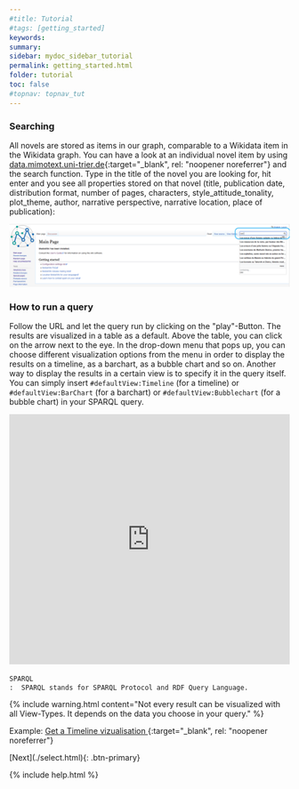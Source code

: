 ```yaml
---
#title: Tutorial
#tags: [getting_started]
keywords:
summary:
sidebar: mydoc_sidebar_tutorial
permalink: getting_started.html
folder: tutorial
toc: false
#topnav: topnav_tut
---
```


### **Searching**

All novels are stored as items in our graph, comparable to a Wikidata item in the Wikidata graph. You can have a look at an individual novel item by using [data.mimotext.uni-trier.de](http://data.mimotext.uni-trier.de/wiki/Main_Page){:target="_blank", rel: "noopener noreferrer"} and the search function. Type in the title of the novel you are looking for, hit enter and you see all properties stored on that novel (title, publication date, distribution format, number of pages, characters, style_attitude_tonality, plot_theme, author, narrative perspective, narrative location, place of publication):

![searching](images/searching.png)

### **How to run a query**

Follow the URL and let the query run by clicking on the "play"-Button. The results are visualized in a table as a default. Above the table, you can click on the arrow next to the eye. In the drop-down menu that pops up, you can choose different visualization options from the menu in order to display the results on a timeline, as a barchart, as a bubble chart and so on. Another way to display the results in a certain view is to specify it in the query itself. You can simply insert `#defaultView:Timeline` (for a timeline) or `#defaultView:BarChart` (for a barchart) or `#defaultView:Bubblechart` (for a bubble chart) in your SPARQL query.


<p><iframe  style="width:100%;max-width:100%;height:450px" frameborder="0" allowfullscreen src="https://tinyurl.com/2hppzzo7" referrerpolicy="origin" sandbox="allow-scripts allow-same-origin allow-popups allow-forms"></iframe>
                </p>

```
SPARQL
:  SPARQL stands for SPARQL Protocol and RDF Query Language.
```
{% include warning.html content="Not every result can be visualized with all View-Types. It depends on the data you choose in your query." %}

Example: [Get a Timeline vizualisation ](https://tinyurl.com/2f2cl24e){:target="\_blank", rel: "noopener noreferrer"}

<!-- [Previous](./tutorial_index.html){: .btn-primary}--> [Next](./select.html){: .btn-primary}

<!-- {% include links.html %} -->

{% include help.html %}
